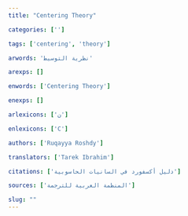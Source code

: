 ```yaml
---
title: "Centering Theory"

categories: ['']

tags: ['centering', 'theory']

arwords: 'نظرية التوسيط'

arexps: []

enwords: ['Centering Theory']

enexps: []

arlexicons: ['ن']

enlexicons: ['C']

authors: ['Ruqayya Roshdy']

translators: ['Tarek Ibrahim']

citations: ['دليل أكسفورد في السانيات الحاسوبية']

sources: ['المنظمة العربية للترجمة']

slug: ""
---
```

